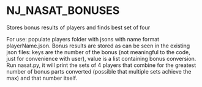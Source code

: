 # NJ_NASAT_BONUSES
Stores bonus results of players and finds best set of four

For use: populate players folder with jsons with name format playerName.json. 
Bonus results are stored as can be seen in the existing json files: keys are the number of the bonus (not meaningful to the code, just for convenience with user), value is a list containing bonus conversion.
Run nasat.py, it will print the sets of 4 players that combine for the greatest number of bonus parts converted (possible that multiple sets achieve the max) and that number itself.
